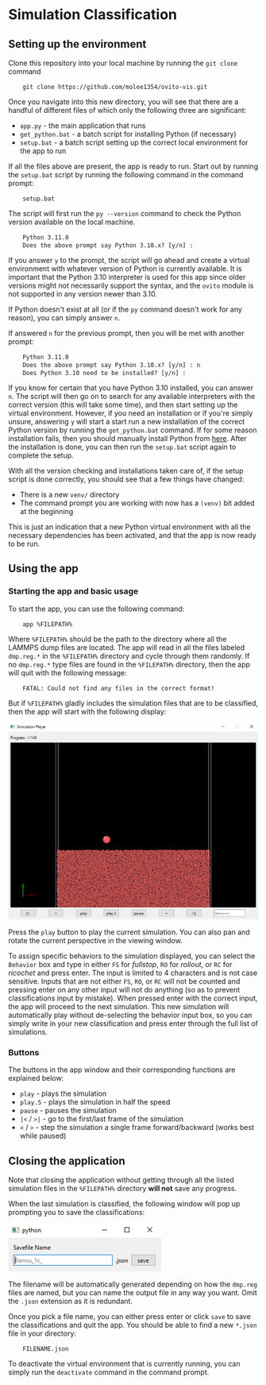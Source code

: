 # Simulation Classification

## Setting up the environment

Clone this repository into your local machine by running the `git clone` command

        git clone https://github.com/molee1354/ovito-vis.git

Once you navigate into this new directory, you will see that there are a handful of different files of which only the following three are significant:

- `app.py` - the main application that runs
- `get_python.bat` - a batch script for installing Python (if necessary)
- `setup.bat` - a batch script setting up the correct local environment for the app to run

If all the files above are present, the app is ready to run. Start out by running the `setup.bat` script by running the following command in the command prompt:

        setup.bat

The script will first run the `py --version` command to check the Python version available on the local machine.

        Python 3.11.0
        Does the above prompt say Python 3.10.x? [y/n] : 

If you answer `y` to the prompt, the script will go ahead and create a virtual environment with whatever version of Python is currently available. It is important that the Python 3.10 interpreter is used for this app since older versions might not necessarily support the syntax, and the `ovito` module is not supported in any version newer than 3.10.

If Python doesn't exist at all (or if the `py` command doesn't work for any reason), you can simply answer `n`.

If answered `n` for the previous prompt, then you will be met with another prompt:

        Python 3.11.0
        Does the above prompt say Python 3.10.x? [y/n] : n
        Does Python 3.10 need to be installed? [y/n] : 

If you know for certain that you have Python 3.10 installed, you can answer `n`. The script will then go on to search for any available interpreters with the correct version (this will take some time), and then start setting up the virtual environment. However, if you need an installation or if you're simply unsure, answering `y` will start a start run a new installation of the correct Python version by running the `get_python.bat` command. If for some reason installation fails, then you should manually install Python from [here](https://www.python.org/ftp/python/3.10.8/). After the installation is done, you can then run the `setup.bat` script again to complete the setup.

With all the version checking and installations taken care of, if the setup script is done correctly, you should see that a few things have changed:

- There is a new `venv/` directory
- The command prompt you are working with now has a `(venv)` bit added at the beginning

This is just an indication that a new Python virtual environment with all the necessary dependencies has been activated, and that the app is now ready to be run.

## Using the app

### Starting the app and basic usage

To start the app, you can use the following command:

        app %FILEPATH%

Where `%FILEPATH%` should be the path to the directory where all the LAMMPS dump files are located. The app will read in all the files labeled `dmp.reg.*` in the `%FILEPATH%` directory and cycle through them randomly. If no `dmp.reg.*` type files are found in the `%FILEPATH%` directory, then the app will quit with the following message:

        FATAL: Could not find any files in the correct format!

But if `%FILEPATH%` gladly includes the simulation files that are to be classified, then the app will start with the following display:

![AppMainWindow](./images/appwindow.PNG)

Press the `play` button to play the current simulation. You can also pan and rotate the current perspective in the viewing window.

To assign specific behaviors to the simulation displayed, you can select the `Behavior` box and type in either `FS` for *fullstop*, `RO` for *rollout*, or `RC` for *ricochet* and press enter. The input is limited to 4 characters and is not case sensitive. Inputs that are not either `FS`, `RO`, or `RC` will not be counted and pressing enter on any other input will not do anything (so as to prevent classifications input by mistake). When pressed enter with the correct input, the app will proceed to the next simulation. This new simulation will automatically play without de-selecting the behavior input box, so you can simply write in your new classification and press enter through the full list of simulations.

### Buttons

The buttons in the app window and their corresponding functions are explained below:

- `play` - plays the simulation
- `play.5` - plays the simulation in half the speed
- `pause` - pauses the simulation
- `|<` / `>|` - go to the first/last frame of the simulation
- `<` / `>` - step the simulation a single frame forward/backward (works best while paused)

## Closing the application

Note that closing the application without getting through all the listed simulation files in the `%FILEPATH%` directory **will not** save any progress.

When the last simulation is classified, the following window will pop up prompting you to save the classifications:

![AppSaveWindow](./images/savewindow.PNG)

The filename will be automatically generated depending on how the `dmp.reg` files are named, but you can name the output file in any way you want. Omit the `.json` extension as it is redundant.

Once you pick a file name, you can either press enter or click `save` to save the classifications and quit the app. You should be able to find a new `*.json` file in your directory:

        FILENAME.json

To deactivate the virtual environment that is currently running, you can simply run the `deactivate` command in the command prompt.
